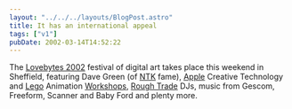 ```yaml
---
layout: "../../../layouts/BlogPost.astro"
title: It has an international appeal
tags: ["v1"]
pubDate: 2002-03-14T14:52:22
---
```


The [Lovebytes 2002][1] festival of digital art takes place this weekend in Sheffield, featuring Dave Green (of [NTK][2] fame), [Apple][3] Creative Technology and [Lego][4] Animation [Workshops][5], [Rough Trade][6] DJs, music from Gescom, Freeform, Scanner and Baby Ford and plenty more.

[1]: http://www.lovebytes.org.uk/2002/
[2]: http://www.ntk.net/
[3]: http://www.apple.com/
[4]: http://www.lego.com/
[5]: http://www.lovebytes.org.uk/2002/ongoing.html#w
[6]: http://www.roughtrade.com/
